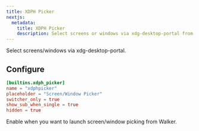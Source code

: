 ```yaml
---
title: XDPH Picker
nextjs:
  metadata:
    title: XDPH Picker
    description: Select screens or windows via xdg-desktop-portal from Walker.
---
```


Select screens/windows via xdg-desktop-portal.

## Configure

```toml
[builtins.xdph_picker]
name = "xdphpicker"
placeholder = "Screen/Window Picker"
switcher_only = true
show_sub_when_single = true
hidden = true
```

Enable when you want to launch screen/window picking from Walker.

